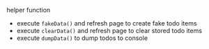 helper function
- execute `fakeData()` and refresh page to create fake todo items
- execute `clearData()` and refresh page  to clear stored todo items
- execute `dumpData()` to dump todos to console

